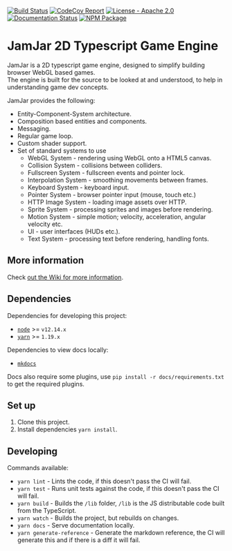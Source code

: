 [![Build
Status](https://github.com/jamjarlabs/jamjar/workflows/JamJar/badge.svg)](https://github.com/jamjarlabs/JamJar/actions)
[![CodeCov
Report](https://codecov.io/gh/jamjarlabs/jamjar/branch/master/graph/badge.svg)](https://codecov.io/gh/jamjarlabs/jamjar)
[![License - Apache
2.0](http://img.shields.io/:license-apache-blue.svg)](http://www.apache.org/licenses/LICENSE-2.0.html)
[![Documentation
Status](https://readthedocs.org/projects/jamjar/badge/?version=latest)](https://jamjar.readthedocs.io/en/latest)
[![NPM
Package](https://img.shields.io/npm/v/jamjar)](https://www.npmjs.com/package/jamjar)

# JamJar 2D Typescript Game Engine

JamJar is a 2D typescript game engine, designed to simplify building browser
WebGL based games.  
The engine is built for the source to be looked at and understood, to help in
understanding game dev concepts.  

JamJar provides the following:
* Entity-Component-System architecture.
* Composition based entities and components.
* Messaging.
* Regular game loop.
* Custom shader support.
* Set of standard systems to use
  * WebGL System - rendering using WebGL onto a HTML5 canvas.
  * Collision System - collisions between colliders.
  * Fullscreen System - fullscreen events and pointer lock.
  * Interpolation System - smoothing movements between frames.
  * Keyboard System - keyboard input.
  * Pointer System - browser pointer input (mouse, touch etc.)
  * HTTP Image System - loading image assets over HTTP.
  * Sprite System - processing sprites and images before rendering.
  * Motion System - simple motion; velocity, acceleration, angular velocity etc.
  * UI - user interfaces (HUDs etc.).
  * Text System - processing text before rendering, handling fonts.

## More information

Check [out the Wiki for more
information](https://jamjar.readthedocs.io/en/latest).

## Dependencies

Dependencies for developing this project:

* [`node`](https://nodejs.org/en/) >= `v12.14.x` 
* [`yarn`](https://legacy.yarnpkg.com/en/) >= `1.19.x`

Dependencies to view docs locally:

* [`mkdocs`](https://www.mkdocs.org/)

Docs also require some plugins, use `pip install -r docs/requirements.txt` to
get the required plugins.

## Set up

1. Clone this project.
2. Install dependencies `yarn install`.

## Developing

Commands available:

* `yarn lint` - Lints the code, if this doesn't pass the CI will fail.
* `yarn test` - Runs unit tests against the code, if this doesn't pass the CI
  will fail.
* `yarn build` - Builds the `/lib` folder, `/lib` is the JS distributable code
  built from the TypeScript.
* `yarn watch` - Builds the project, but rebuilds on changes.
* `yarn docs` - Serve documentation locally.
* `yarn generate-reference` - Generate the markdown reference, the CI will
  generate this and if there is a diff it will fail.